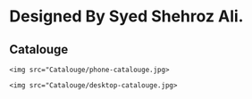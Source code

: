 <h1>Designed By Syed Shehroz Ali.</h1>
<h2>Catalouge</h2>

    <img src="Catalouge/phone-catalouge.jpg>

    <img src="Catalouge/desktop-catalouge.jpg>

